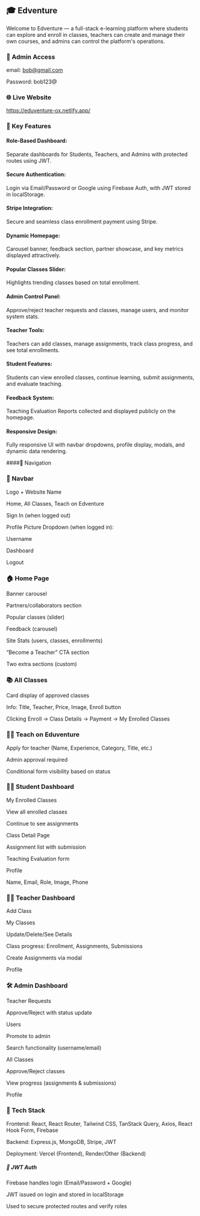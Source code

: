 ## 🎓 Edventure
Welcome to Edventure — a full-stack e-learning platform where students can explore and enroll in classes, teachers can create and manage their own courses, and admins can control the platform's operations.

### 🔐 Admin Access
email: bob@gmail.com

Password: bob123@


### 🌐 Live Website
https://eduventure-ox.netlify.app/

 
### 🌟 Key Features
#### Role-Based Dashboard: 
Separate dashboards for Students, Teachers, and Admins with protected routes using JWT.

#### Secure Authentication:  
Login via Email/Password or Google using Firebase Auth, with JWT stored in localStorage.

#### Stripe Integration: 
Secure and seamless class enrollment payment using Stripe.

#### Dynamic Homepage: 
Carousel banner, feedback section, partner showcase, and key metrics displayed attractively.

#### Popular Classes Slider: 
Highlights trending classes based on total enrollment.

#### Admin Control Panel: 
Approve/reject teacher requests and classes, manage users, and monitor system stats.

#### Teacher Tools: 
Teachers can add classes, manage assignments, track class progress, and see total enrollments.

#### Student Features: 
Students can view enrolled classes, continue learning, submit assignments, and evaluate teaching.

#### Feedback System: 
Teaching Evaluation Reports collected and displayed publicly on the homepage.

#### Responsive Design:
Fully responsive UI with navbar dropdowns, profile display, modals, and dynamic data rendering.

####🧭 Navigation
### 🔼 Navbar
Logo + Website Name

Home, All Classes, Teach on Edventure

Sign In (when logged out)

Profile Picture Dropdown (when logged in):

Username

Dashboard

Logout

### 🏠 Home Page
Banner carousel

Partners/collaborators section

Popular classes (slider)

Feedback (carousel)

Site Stats (users, classes, enrollments)

“Become a Teacher” CTA section

Two extra sections (custom)

### 📚 All Classes
Card display of approved classes

Info: Title, Teacher, Price, Image, Enroll button

Clicking Enroll → Class Details → Payment → My Enrolled Classes

### 🧑‍🏫 Teach on Eduventure
Apply for teacher (Name, Experience, Category, Title, etc.)

Admin approval required

Conditional form visibility based on status

### 🧑‍🎓 Student Dashboard
My Enrolled Classes

View all enrolled classes

Continue to see assignments

Class Detail Page

Assignment list with submission

Teaching Evaluation form

Profile

Name, Email, Role, Image, Phone

### 👩‍🏫 Teacher Dashboard
Add Class

My Classes

Update/Delete/See Details

Class progress: Enrollment, Assignments, Submissions

Create Assignments via modal

Profile

### 🛠 Admin Dashboard
Teacher Requests

Approve/Reject with status update

Users

Promote to admin

Search functionality (username/email)

All Classes

Approve/Reject classes

View progress (assignments & submissions)

Profile

### 🧩 Tech Stack
Frontend: React, React Router, Tailwind CSS, TanStack Query, Axios, React Hook Form, Firebase

Backend: Express.js, MongoDB, Stripe, JWT

Deployment: Vercel (Frontend), Render/Other (Backend)

##### 🔐 JWT Auth
Firebase handles login (Email/Password + Google)

JWT issued on login and stored in localStorage

Used to secure protected routes and verify roles
